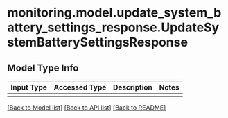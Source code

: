 # monitoring.model.update_system_battery_settings_response.UpdateSystemBatterySettingsResponse

## Model Type Info
Input Type | Accessed Type | Description | Notes
------------ | ------------- | ------------- | -------------
 |  |  | 

[[Back to Model list]](../../README.md#documentation-for-models) [[Back to API list]](../../README.md#documentation-for-api-endpoints) [[Back to README]](../../README.md)

